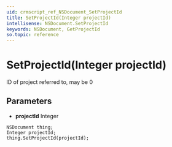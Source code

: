 ```yaml
---
uid: crmscript_ref_NSDocument_SetProjectId
title: SetProjectId(Integer projectId)
intellisense: NSDocument.SetProjectId
keywords: NSDocument, GetProjectId
so.topic: reference
---
```


# SetProjectId(Integer projectId)

ID of project referred to, may be 0

## Parameters

* **projectId** Integer

```crmscript
NSDocument thing;
Integer projectId;
thing.SetProjectId(projectId);
```

